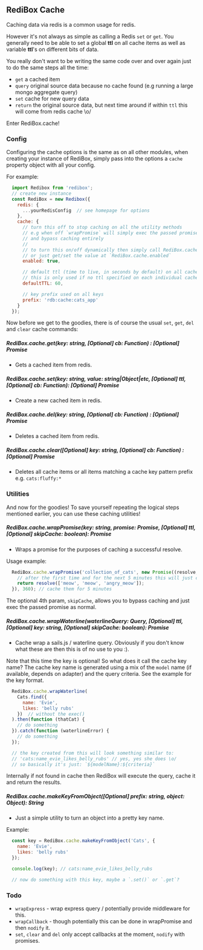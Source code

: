 ## RediBox Cache

Caching data via redis is a common usage for redis.

However it's not always as simple as calling a Redis `set` or `get`. You generally need to be able to set a global **ttl**
on all cache items as well as variable **ttl**'s on different bits of data.

You really don't want to be writing the same code over and over again just to do the same steps all the time:

 - `get` a cached item
 - `query` original source data because no cache found (e.g running a large mongo aggregate query)
 - `set` cache for new query data
 - `return` the original source data, but next time around if within `ttl` this will come from redis cache \o/

Enter RediBox.cache!

### Config

Configuring the cache options is the same as on all other modules, when creating your instance of RediBox, simply pass
into the options a `cache` property object with all your config.

For example:

```javascript
  import Redibox from 'redibox';
  // create new instance
  const RediBox = new Redibox({
    redis: {
      ...yourRedisConfig  // see homepage for options
    },
    cache: {
      // turn this off to stop caching on all the utility methods
      // e.g when off `wrapPromise` will simply exec the passed promise
      // and bypass caching entirely
      //
      // to turn this on/off dynamically then simply call RediBox.cache.bypass(boolean);
      // or just get/set the value at `RediBox.cache.enabled`
      enabled: true,

      // default ttl (time to live, in seconds by default) on all cache items
      // this is only used if no ttl specified on each individual cache `set`
      defaultTTL: 60,

      // key prefix used on all keys
      prefix: 'rdb:cache:cats_app'
    }
  });
```

Now before we get to the goodies, there is of course the usual `set`, `get`, `del` and `clear` cache commands:

##### RediBox.cache.get(key: string, [Optional] cb: Function) : [Optional] Promise
 - Gets a cached item from redis.

##### RediBox.cache.set(key: string, value: string|Object|etc, [Optional] ttl, [Optional] cb: Function): [Optional] Promise
 - Create a new cached item in redis.

##### RediBox.cache.del(key: string, [Optional] cb: Function) : [Optional] Promise
 - Deletes a cached item from redis.

##### RediBox.cache.clear([Optional] key: string, [Optional] cb: Function) : [Optional] Promise
 - Deletes all cache items or all items matching a cache key pattern prefix e.g. `cats:fluffy:*`


### Utilities

And now for the goodies! To save yourself repeating the logical steps mentioned earlier, you can use these caching utilities!

##### RediBox.cache.wrapPromise(key: string, promise: Promise, [Optional] ttl, [Optional] skipCache: boolean): Promise
 - Wraps a promise for the purposes of caching a successful resolve.

Usage example:
```javascript
  RediBox.cache.wrapPromise('collection_of_cats', new Promise((resolve, reject) => {
    // after the first time and for the next 5 minutes this will just come from redis cache
    return resolve(['meow', 'meow', 'angry_meow']);
  }), 360); // cache them for 5 minutes
```

The optional 4th param, `skipCache`, allows you to bypass caching and just exec the passed promise as normal.

##### RediBox.cache.wrapWaterline(waterlineQuery: Query, [Optional] ttl, [Optional] key: string, [Optional] skipCache: boolean): Promise

 - Cache wrap a sails.js / waterline query. Obviously if you don't know what these are then this is of no use to you :).

Note that this time the key is optional! So what does it call the cache key name? The cache key name is generated using
a mix of the `model` name (if available, depends on adapter) and the query criteria. See the example for the key format.

```javascript
  RediBox.cache.wrapWaterline(
    Cats.find({
      name: 'Evie',
      likes: 'belly rubs'
    })  // without the exec()
  ).then(function (thatCat) {
    // do something
  }).catch(function (waterlineError) {
    // do something
  });

  // the key created from this will look something similar to:
  // 'cats:name_evie_likes_belly_rubs' // yes, yes she does \o/
  // so basically it's just: `${modelName}:${criteria}`
```

Internally if not found in cache then RediBox will execute the query, cache it and return the results.

##### RediBox.cache.makeKeyFromObject([Optional] prefix: string, object: Object): String
 - Just a simple utility to turn an object into a pretty key name.

Example:
```javascript
  const key = RediBox.cache.makeKeyFromObject('Cats', {
    name: 'Evie',
    likes: 'belly rubs'
  });

  console.log(key); // cats:name_evie_likes_belly_rubs

  // now do something with this key, maybe a `.set()` or `.get`?
```

### Todo

  - `wrapExpress` - wrap express query / potentially provide middleware for this.
  - `wrapCallback` - though potentially this can be done in wrapPromise and then `nodify` it.
  - `set`, `clear` and `del` only accept callbacks at the moment, `nodify` with promises.
